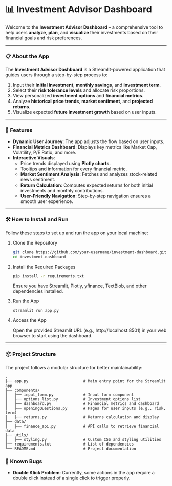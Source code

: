 # 📊 Investment Advisor Dashboard

Welcome to the **Investment Advisor Dashboard** – a comprehensive tool to help users **analyze**, **plan**, and **visualize** their investments based on their financial goals and risk preferences.

---

### 📋 About the App

The **Investment Advisor Dashboard** is a Streamlit-powered application that guides users through a step-by-step process to:

1. Input their **initial investment**, **monthly savings**, and **investment term**.
2. Select their **risk tolerance levels** and allocate risk proportions.
3. View personalized **investment options** and **financial metrics**.
4. Analyze **historical price trends**, **market sentiment**, and **projected returns**.
5. Visualize expected **future investment growth** based on user inputs.

---

### 🚀 Features

- **Dynamic User Journey**: The app adjusts the flow based on user inputs.
- **Financial Metrics Dashboard**: Displays key metrics like Market Cap, Volatility, P/E Ratio, and more.
- **Interactive Visuals**:
   - Price trends displayed using **Plotly charts**.
   - Tooltips and information for every financial metric.
   - **Market Sentiment Analysis**: Fetches and analyzes stock-related news sentiment.
   - **Return Calculation**: Computes expected returns for both initial investments and monthly contributions.
   - **User-Friendly Navigation**: Step-by-step navigation ensures a smooth user experience.

---

### 🛠 How to Install and Run

Follow these steps to set up and run the app on your local machine:

1. Clone the Repository
    
    ```bash
    git clone https://github.com/your-username/investment-dashboard.git
    cd investment-dashboard
    ```
2. Install the Required Packages
    
    ```bash
    pip install -r requirements.txt
    ```
   Ensure you have Streamlit, Plotly, yfinance, TextBlob, and other dependencies installed.

3. Run the App
    
    ```bash
    streamlit run app.py
    ```

4. Access the App

	Open the provided Streamlit URL (e.g., http://localhost:8501) in your web browser to start using the dashboard.

--- 
### 📦 Project Structure

The project follows a modular structure for better maintainability:

```plaintext
.
├── app.py                        # Main entry point for the Streamlit app
├── components/
│   ├── input_form.py             # Input form component
│   ├── options_list.py           # Investment options list
│   ├── dashboard.py              # Financial metrics and dashboard
│   ├── openingQuestions.py       # Pages for user inputs (e.g., risk, term)
│   ├── returns.py                # Returns calculation and display
├── data/
│   ├── finance_api.py            # API calls to retrieve financial data
├── utils/
│   ├── styling.py                # Custom CSS and styling utilities
├── requirements.txt              # List of dependencies
└── README.md                     # Project documentation
```

### 🐛 Known Bugs  
- **Double Klick Problem**: Currently, some actions in the app require a double click instead of a single click to trigger properly.




